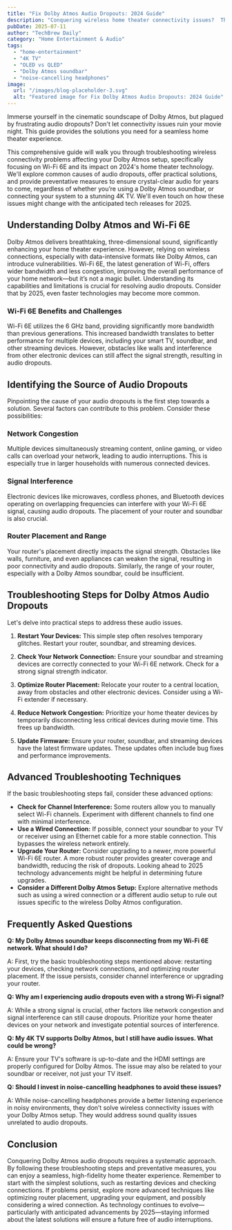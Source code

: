 ```yaml
---
title: "Fix Dolby Atmos Audio Dropouts: 2024 Guide"
description: "Conquering wireless home theater connectivity issues?  This complete guide tackles Dolby Atmos dropouts with Wi-Fi 6E, ensuring flawless 4K TV sound. Learn how to troubleshoot and enjoy crystal-clear audio! Read now!"
pubDate: 2025-07-11
author: "TechBrew Daily"
category: "Home Entertainment & Audio"
tags:
  - "home-entertainment"
  - "4K TV"
  - "OLED vs QLED"
  - "Dolby Atmos soundbar"
  - "noise-cancelling headphones"
image:
  url: "/images/blog-placeholder-3.svg"
  alt: "Featured image for Fix Dolby Atmos Audio Dropouts: 2024 Guide"
---
```


Immerse yourself in the cinematic soundscape of Dolby Atmos, but plagued by frustrating audio dropouts?  Don't let connectivity issues ruin your movie night.  This guide provides the solutions you need for a seamless home theater experience.

This comprehensive guide will walk you through troubleshooting wireless connectivity problems affecting your Dolby Atmos setup, specifically focusing on Wi-Fi 6E and its impact on 2024's home theater technology. We'll explore common causes of audio dropouts, offer practical solutions, and provide preventative measures to ensure crystal-clear audio for years to come, regardless of whether you’re using a Dolby Atmos soundbar, or connecting your system to a stunning 4K TV.  We'll even touch on how these issues might change with the anticipated tech releases for 2025.

## Understanding Dolby Atmos and Wi-Fi 6E

Dolby Atmos delivers breathtaking, three-dimensional sound, significantly enhancing your home theater experience.  However, relying on wireless connections, especially with data-intensive formats like Dolby Atmos, can introduce vulnerabilities.  Wi-Fi 6E, the latest generation of Wi-Fi, offers wider bandwidth and less congestion, improving the overall performance of your home network—but it’s not a magic bullet. Understanding its capabilities and limitations is crucial for resolving audio dropouts.  Consider that by 2025, even faster technologies may become more common.

### Wi-Fi 6E Benefits and Challenges

Wi-Fi 6E utilizes the 6 GHz band, providing significantly more bandwidth than previous generations. This increased bandwidth translates to better performance for multiple devices, including your smart TV, soundbar, and other streaming devices.  However,  obstacles like walls and interference from other electronic devices can still affect the signal strength, resulting in audio dropouts.

## Identifying the Source of Audio Dropouts

Pinpointing the cause of your audio dropouts is the first step towards a solution.  Several factors can contribute to this problem.  Consider these possibilities:

### Network Congestion

Multiple devices simultaneously streaming content, online gaming, or video calls can overload your network, leading to audio interruptions.  This is especially true in larger households with numerous connected devices.

### Signal Interference

Electronic devices like microwaves, cordless phones, and Bluetooth devices operating on overlapping frequencies can interfere with your Wi-Fi 6E signal, causing audio dropouts. The placement of your router and soundbar is also crucial.

### Router Placement and Range

Your router's placement directly impacts the signal strength.  Obstacles like walls, furniture, and even appliances can weaken the signal, resulting in poor connectivity and audio dropouts.  Similarly, the range of your router, especially with a Dolby Atmos soundbar, could be insufficient.


## Troubleshooting Steps for Dolby Atmos Audio Dropouts

Let's delve into practical steps to address these audio issues.

1. **Restart Your Devices:** This simple step often resolves temporary glitches.  Restart your router, soundbar, and streaming devices.

2. **Check Your Network Connection:** Ensure your soundbar and streaming devices are correctly connected to your Wi-Fi 6E network.  Check for a strong signal strength indicator.

3. **Optimize Router Placement:**  Relocate your router to a central location, away from obstacles and other electronic devices.  Consider using a Wi-Fi extender if necessary.

4. **Reduce Network Congestion:** Prioritize your home theater devices by temporarily disconnecting less critical devices during movie time. This frees up bandwidth.

5. **Update Firmware:**  Ensure your router, soundbar, and streaming devices have the latest firmware updates.  These updates often include bug fixes and performance improvements.


## Advanced Troubleshooting Techniques

If the basic troubleshooting steps fail, consider these advanced options:

* **Check for Channel Interference:** Some routers allow you to manually select Wi-Fi channels. Experiment with different channels to find one with minimal interference.
* **Use a Wired Connection:** If possible, connect your soundbar to your TV or receiver using an Ethernet cable for a more stable connection.  This bypasses the wireless network entirely.
* **Upgrade Your Router:** Consider upgrading to a newer, more powerful Wi-Fi 6E router.  A more robust router provides greater coverage and bandwidth, reducing the risk of dropouts.  Looking ahead to 2025 technology advancements might be helpful in determining future upgrades.
* **Consider a Different Dolby Atmos Setup:** Explore alternative methods such as using a wired connection or a different audio setup to rule out issues specific to the wireless Dolby Atmos configuration.


## Frequently Asked Questions

**Q: My Dolby Atmos soundbar keeps disconnecting from my Wi-Fi 6E network. What should I do?**

A: First, try the basic troubleshooting steps mentioned above: restarting your devices, checking network connections, and optimizing router placement. If the issue persists, consider channel interference or upgrading your router.

**Q:  Why am I experiencing audio dropouts even with a strong Wi-Fi signal?**

A: While a strong signal is crucial, other factors like network congestion and signal interference can still cause dropouts.  Prioritize your home theater devices on your network and investigate potential sources of interference.

**Q: My 4K TV supports Dolby Atmos, but I still have audio issues.  What could be wrong?**

A: Ensure your TV's software is up-to-date and the HDMI settings are properly configured for Dolby Atmos.  The issue may also be related to your soundbar or receiver, not just your TV itself.

**Q:  Should I invest in noise-cancelling headphones to avoid these issues?**

A: While noise-cancelling headphones provide a better listening experience in noisy environments, they don’t solve wireless connectivity issues with your Dolby Atmos setup.  They would address sound quality issues unrelated to audio dropouts.


## Conclusion

Conquering Dolby Atmos audio dropouts requires a systematic approach.  By following these troubleshooting steps and preventative measures, you can enjoy a seamless, high-fidelity home theater experience. Remember to start with the simplest solutions, such as restarting devices and checking connections. If problems persist, explore more advanced techniques like optimizing router placement, upgrading your equipment, and possibly considering a wired connection.  As technology continues to evolve—particularly with anticipated advancements by 2025—staying informed about the latest solutions will ensure a future free of audio interruptions.